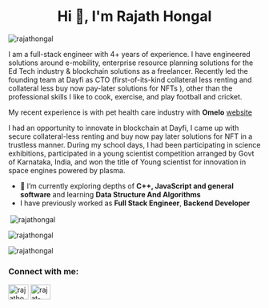 <h1 align="center">Hi 👋, I'm Rajath Hongal</h1>

<p align="left"> <img src="https://komarev.com/ghpvc/?username=rajathongal&label=Profile%20views&color=0e75b6&style=flat" alt="rajathongal" /> </p>

I am a full-stack engineer with 4+ years of experience. I have engineered solutions around e-mobility, enterprise resource planning solutions for the Ed Tech industry & blockchain solutions as a freelancer. Recently led the founding team at Dayfi as CTO (first-of-its-kind collateral less renting and collateral less buy now pay-later solutions for NFTs ), other than the professional skills I like to cook, exercise, and play football and cricket.

My recent experience is with pet health care industry with **Omelo** <a href="https://www.beomelo.com">website</a>

I had an opportunity to innovate in blockchain at Dayfi, I came up with secure collateral-less renting and buy now pay later solutions for NFT in a trustless manner. During my school days, I had been participating in science exhibitions, participated in a young scientist competition arranged by Govt of Karnataka, India, and won the title of Young scientist for innovation in space engines powered by plasma.

- 🔭 I’m currently exploring depths of **C++, JavaScript and general software** and learning **Data Structure And Algorithms**
- I have previously worked as **Full Stack Engineer**, **Backend Developer**

<p>&nbsp;<img align="center" src="https://github-readme-stats.vercel.app/api?username=rajathongal&show_icons=true&locale=en" alt="rajathongal" /></p>

<p><img align="center" src="https://github-readme-stats.vercel.app/api/top-langs?username=rajathongal&show_icons=true&locale=en&layout=pie" alt="rajathongal" /></p>

<p><img align="center" src="https://github-readme-streak-stats.herokuapp.com/?user=rajathongal&" alt="rajathongal" /></p>

<h3 align="left">Connect with me:</h3>
<p align="left">
<a href="https://twitter.com/rajathongal1" target="blank"><img align="center" src="https://raw.githubusercontent.com/rahuldkjain/github-profile-readme-generator/master/src/images/icons/Social/twitter.svg" alt="rajathongal1" height="30" width="40" /></a>
<a href="https://linkedin.com/in/rajat-hongal-ab636611b" target="blank"><img align="center" src="https://raw.githubusercontent.com/rahuldkjain/github-profile-readme-generator/master/src/images/icons/Social/linked-in-alt.svg" alt="rajat-hongal-ab636611b" height="30" width="40" /></a>
</p>

